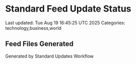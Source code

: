 # Standard Feed Update Status
Last updated: Tue Aug 19 16:45:25 UTC 2025
Categories: technology,business,world

## Feed Files Generated

Generated by Standard Updates Workflow

